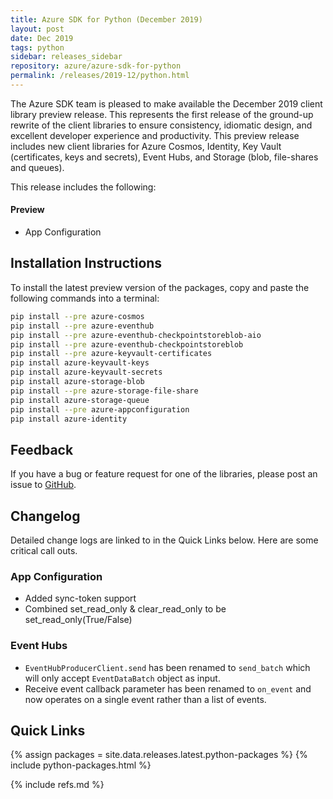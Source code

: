 ```yaml
---
title: Azure SDK for Python (December 2019)
layout: post
date: Dec 2019
tags: python
sidebar: releases_sidebar
repository: azure/azure-sdk-for-python
permalink: /releases/2019-12/python.html
---
```


The Azure SDK team is pleased to make available the December 2019 client library preview release. This represents the first release of the ground-up rewrite of the client libraries to ensure consistency, idiomatic design, and excellent developer experience and productivity. This preview release includes new client libraries for Azure Cosmos, Identity, Key Vault (certificates, keys and secrets), Event Hubs, and Storage (blob, file-shares and queues).

This release includes the following:

#### Preview

- App Configuration

## Installation Instructions

To install the latest preview version of the packages, copy and paste the following commands into a terminal:

```bash
pip install --pre azure-cosmos
pip install --pre azure-eventhub
pip install --pre azure-eventhub-checkpointstoreblob-aio
pip install --pre azure-eventhub-checkpointstoreblob
pip install --pre azure-keyvault-certificates
pip install azure-keyvault-keys
pip install azure-keyvault-secrets
pip install azure-storage-blob
pip install --pre azure-storage-file-share
pip install azure-storage-queue
pip install --pre azure-appconfiguration
pip install azure-identity
```

## Feedback

If you have a bug or feature request for one of the libraries, please post an issue to [GitHub](https://github.com/azure/azure-sdk-for-python/issues).

## Changelog

Detailed change logs are linked to in the Quick Links below. Here are some critical call outs.

### App Configuration

- Added sync-token support
- Combined set_read_only & clear_read_only to be set_read_only(True/False)

### Event Hubs

- `EventHubProducerClient.send` has been renamed to `send_batch` which will only accept `EventDataBatch` object as input.
- Receive event callback parameter has been renamed to `on_event` and now operates on a single event rather than a list of events.

## Quick Links

{% assign packages = site.data.releases.latest.python-packages %}
{% include python-packages.html %}

{% include refs.md %}
